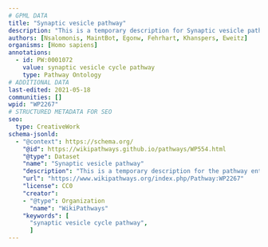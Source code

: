 ```yaml
---
# GPML DATA
title: "Synaptic vesicle pathway"
description: "This is a temporary description for Synaptic vesicle pathway"
authors: [Nsalomonis, MaintBot, Egonw, Fehrhart, Khanspers, Eweitz]
organisms: [Homo sapiens]
annotations:
  - id: PW:0001072
    value: synaptic vesicle cycle pathway
    type: Pathway Ontology
# ADDITIONAL DATA
last-edited: 2021-05-18
communities: []
wpid: "WP2267"
# STRUCTURED METADATA FOR SEO
seo:
  type: CreativeWork
schema-jsonld:
  - "@context": https://schema.org/
    "@id": https://wikipathways.github.io/pathways/WP554.html
    "@type": Dataset
    "name": "Synaptic vesicle pathway"
    "description": "This is a temporary description for the pathway entitled: Synaptic vesicle pathway"
    "url": "https://www.wikipathways.org/index.php/Pathway:WP2267"
    "license": CC0
    "creator":
    - "@type": Organization
      "name": "WikiPathways"
    "keywords": [
      "synaptic vesicle cycle pathway",
      ]
---
```

